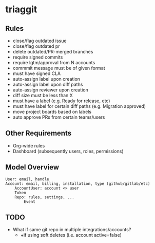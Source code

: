 # triaggit

## Rules

* close/flag outdated issue
* close/flag outdated pr
* delete outdated/PR-merged branches
* require signed commits
* require lgtm/approval from N accounts
* commmit message must be of given format
* must have signed CLA
* auto-assign label upon creation
* auto-assign label upon diff paths
* auto-assign reviewer upon creation
* diff size must be less than X
* must have a label (e.g. Ready for release, etc)
* must have label for certain diff paths (e.g. Migration approved)
* move project boards based on labels
* auto approve PRs from certain teams/users

## Other Requirements

* Org-wide rules
* Dashboard (subsequently users, roles, permissions)

## Model Overview

```
User: email, handle
Account: email, billing, installation, type (github/gitlab/etc)
	AccountUser: account <> user
	Token
	Repo: rules, settings, ...
		Event
```

## TODO

* What if same git repo in multiple integrations/accounts?
  * +if using soft deletes (i.e. account active=false)
